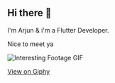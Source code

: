 ## Hi there 👋

I'm Arjun & i'm a Flutter Developer.

Nice to meet ya

![Interesting Footage GIF](https://media.giphy.com/media/ZVik7pBtu9dNS/giphy.gif)

[View on Giphy](https://giphy.com/gifs/life-interesting-footage-ZVik7pBtu9dNS)

